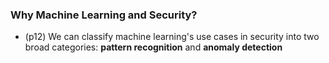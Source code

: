 ### Why Machine Learning and Security?

+ (p12) We can classify machine learning's use cases in security into two broad categories: __pattern recognition__ and __anomaly detection__
 
